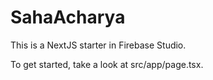 
# SahaAcharya

This is a NextJS starter in Firebase Studio.

To get started, take a look at src/app/page.tsx.
